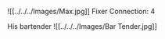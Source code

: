 ![[../../../Images/Max.jpg]]
Fixer
Connection: 4


His bartender
![[../../../Images/Bar Tender.jpg]]